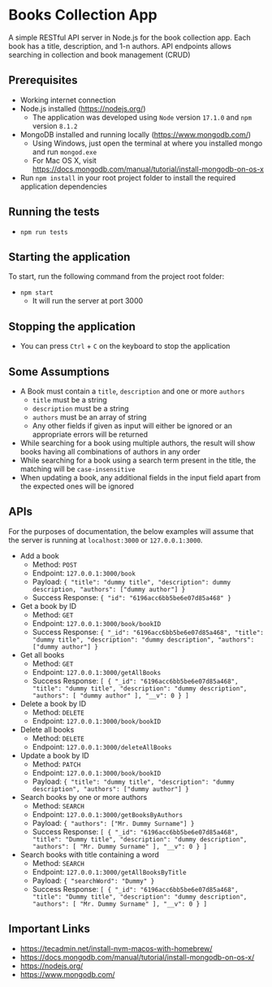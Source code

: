 # Books Collection App

A simple RESTful API server in Node.js for the book collection app. Each book has a title, description, and 1-n authors. API endpoints allows searching in collection and book management (CRUD)

## Prerequisites

- Working internet connection
- Node.js installed (https://nodejs.org/)
  - The application was developed using `Node` version `17.1.0` and `npm` version `8.1.2`
- MongoDB installed and running locally (https://www.mongodb.com/)
  - Using Windows, just open the terminal at where you installed mongo and run `mongod.exe`
  - For Mac OS X, visit https://docs.mongodb.com/manual/tutorial/install-mongodb-on-os-x
- Run `npm install` in your root project folder to install the required application dependencies

## Running the tests

- `npm run tests`

## Starting the application

To start, run the following command from the project root folder:

- `npm start`
  - It will run the server at port 3000

## Stopping the application

- You can press `Ctrl` + `C` on the keyboard to stop the application

## Some Assumptions

- A Book must contain a `title`, `description` and one or more `authors`
  - `title` must be a string
  - `description` must be a string
  - `authors` must be an array of string
  - Any other fields if given as input will either be ignored or an appropriate errors will be returned
- While searching for a book using multiple authors, the result will show books having all combinations of authors in any order
- While searching for a book using a search term present in the title, the matching will be `case-insensitive`
- When updating a book, any additional fields in the input field apart from the expected ones will be ignored

## APIs

For the purposes of documentation, the below examples will assume that the server is running at `localhost:3000` or `127.0.0.1:3000`.

- Add a book
  - Method: `POST`
  - Endpoint: `127.0.0.1:3000/book`
  - Payload: `{ "title": "dummy title", "description": dummy description, "authors": ["dummy author"] }`
  - Success Response: `{ "id": "6196acc6bb5be6e07d85a468" }`
- Get a book by ID
  - Method: `GET`
  - Endpoint: `127.0.0.1:3000/book/bookID`
  - Success Response: `{ "_id": "6196acc6bb5be6e07d85a468", "title": "dummy title", "description": "dummy description", "authors": ["dummy author"] }`
- Get all books
  - Method: `GET`
  - Endpoint: `127.0.0.1:3000/getAllBooks`
  - Success Response: `[ { "_id": "6196acc6bb5be6e07d85a468", "title": "dummy title", "description": "dummy description", "authors": [ "dummy author" ], "__v": 0 } ]`
- Delete a book by ID
  - Method: `DELETE`
  - Endpoint: `127.0.0.1:3000/book/bookID`
- Delete all books
  - Method: `DELETE`
  - Endpoint: `127.0.0.1:3000/deleteAllBooks`
- Update a book by ID
  - Method: `PATCH`
  - Endpoint: `127.0.0.1:3000/book/bookID`
  - Payload: `{ "title": "dummy title", "description": "dummy description", "authors": ["dummy author"] }`
- Search books by one or more authors
  - Method: `SEARCH`
  - Endpoint: `127.0.0.1:3000/getBooksByAuthors`
  - Payload: `{ "authors": ["Mr. Dummy Surname"] }`
  - Success Response: `[ { "_id": "6196acc6bb5be6e07d85a468", "title": "Dummy title", "description": "dummy description", "authors": [ "Mr. Dummy Surname" ], "__v": 0 } ]`
- Search books with title containing a word
  - Method: `SEARCH`
  - Endpoint: `127.0.0.1:3000/getAllBooksByTitle`
  - Payload: `{ "searchWord": "Dummy" }`
  - Success Response: `[ { "_id": "6196acc6bb5be6e07d85a468", "title": "Dummy title", "description": "dummy description", "authors": [ "Mr. Dummy Surname" ], "__v": 0 } ]`

## Important Links

- https://tecadmin.net/install-nvm-macos-with-homebrew/
- https://docs.mongodb.com/manual/tutorial/install-mongodb-on-os-x/
- https://nodejs.org/
- https://www.mongodb.com/
